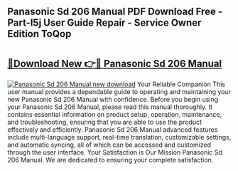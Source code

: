 ## Panasonic Sd 206 Manual PDF Download Free - Part-l5j User Guide Repair - Service Owner Edition ToQop

# <h2><a href="http://cf15481.oget.top/?id=Panasonic+Sd+206+Manual">🔗Download New 👉🔴 Panasonic Sd 206 Manual</a></h2>

[![Panasonic Sd 206 Manual new download](https://i.imgur.com/5g1atiW.png)](http://cf15481.oget.top/?id=Panasonic+Sd+206+Manual)
Your Reliable Companion This user manual provides a dependable guide to operating and maintaining your new Panasonic Sd 206 Manual with confidence. Before you begin using your Panasonic Sd 206 Manual, please read this manual thoroughly. It contains essential information on product setup, operation, maintenance, and troubleshooting, ensuring that you are able to use the product effectively and efficiently. Panasonic Sd 206 Manual advanced features include multi-language support, real-time translation, customizable settings, and automatic syncing, all of which can be accessed and customized through the user interface. Your Satisfaction is Our Mission Panasonic Sd 206 Manual. We are dedicated to ensuring your complete satisfaction.
